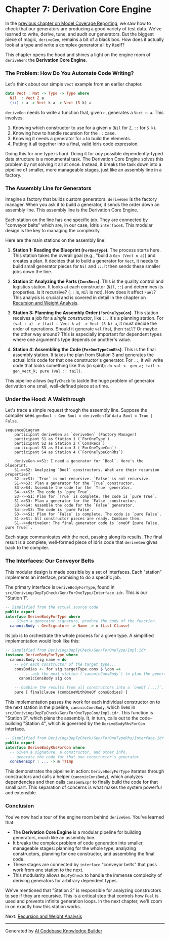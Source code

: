 # Chapter 7: Derivation Core Engine

In the [previous chapter on Model Coverage Reporting](06_model_coverage_reporting.md), we saw how to check that our generators are producing a good variety of test data. We've learned to write, derive, tune, and audit our generators. But the biggest piece of magic, `deriveGen`, remains a bit of a black box. How does it actually look at a type and write a complex generator all by itself?

This chapter opens the hood and shines a light on the engine room of `deriveGen`: the **Derivation Core Engine**.

### The Problem: How Do You Automate Code Writing?

Let's think about our simple `Vect` example from an earlier chapter.

```idris
data Vect : Nat -> Type -> Type where
  Nil  : Vect Z a
  (::) : a -> Vect k a -> Vect (S k) a
```

`deriveGen` needs to write a function that, given `n`, generates a `Vect n a`. This involves:
1.  Knowing which constructor to use for a given `n` (`Nil` for `Z`, `::` for `S k`).
2.  Knowing how to handle recursion for the `::` case.
3.  Knowing it needs a generator for `a` to build the elements.
4.  Putting it all together into a final, valid Idris code expression.

Doing this for one type is hard. Doing it for *any* possible dependently-typed data structure is a monumental task. The Derivation Core Engine solves this problem by not solving it all at once. Instead, it breaks the task down into a pipeline of smaller, more manageable stages, just like an assembly line in a factory.

### The Assembly Line for Generators

Imagine a factory that builds custom generators. `deriveGen` is the factory manager. When you ask it to build a generator, it sends the order down an assembly line. This assembly line is the Derivation Core Engine.

Each station on the line has one specific job. They are connected by "conveyor belts" which are, in our case, Idris `interface`s. This modular design is the key to managing the complexity.

Here are the main stations on the assembly line:

1.  **Station 1: Reading the Blueprint (`ForOneType`)**.
    The process starts here. This station takes the overall goal (e.g., "build a `Gen (Vect n a)`) and creates a plan. It decides that to build a generator for `Vect`, it needs to build small generator pieces for `Nil` and `::`. It then sends these smaller jobs down the line.

2.  **Station 2: Analyzing the Parts (`ConsRecs`)**.
    This is the quality control and logistics station. It looks at each constructor (`Nil`, `::`) and determines its properties. Is it recursive? (`::` is, `Nil` is not). How does it affect `Fuel`? This analysis is crucial and is covered in detail in the chapter on [Recursion and Weight Analysis](08_recursion_and_weight_analysis.md).

3.  **Station 3: Planning the Assembly Order (`ForOneTypeCon`)**.
    This station receives a job for a *single constructor*, like `::`. It's a planning station. For `(val : a) -> (tail : Vect k a) -> Vect (S k) a`, it must decide the order of operations. Should it generate `val` first, then `tail`? Or maybe the other way around? This is especially important for dependent types where one argument's type depends on another's value.

4.  **Station 4: Assembling the Code (`ForOneTypeConRhs`)**.
    This is the final assembly station. It takes the plan from Station 3 and generates the actual Idris code for that one constructor's generator. For `::`, it will write code that looks something like this (in spirit): `do val <- gen_a; tail <- gen_vect_k; pure (val :: tail)`.

This pipeline allows `DepTyCheck` to tackle the huge problem of generator derivation one small, well-defined piece at a time.

### Under the Hood: A Walkthrough

Let's trace a simple request through the assembly line. Suppose the compiler sees `genBool : Gen Bool = deriveGen` for `data Bool = True | False`.

```mermaid
sequenceDiagram
    participant deriveGen as `deriveGen` (Factory Manager)
    participant S1 as Station 1 (`ForOneType`)
    participant S2 as Station 2 (`ConsRecs`)
    participant S3 as Station 3 (`ForOneTypeCon`)
    participant S4 as Station 4 (`ForOneTypeConRhs`)

    deriveGen->>S1: I need a generator for `Bool`. Here's the blueprint.
    S1->>S2: Analyzing `Bool` constructors. What are their recursion properties?
    S2-->>S1: `True` is not recursive. `False` is not recursive.
    S1->>S3: Plan a generator for the `True` constructor.
    S3->>S4: Assemble the code for the `True` generator.
    S4-->>S3: The code is `pure True`.
    S3-->>S1: Plan for `True` is complete. The code is `pure True`.
    S1->>S3: Plan a generator for the `False` constructor.
    S3->>S4: Assemble the code for the `False` generator.
    S4-->>S3: The code is `pure False`.
    S3-->>S1: Plan for `False` is complete. The code is `pure False`.
    S1->>S1: All constructor pieces are ready. Combine them.
    S1-->>deriveGen: The final generator code is `oneOf [pure False, pure True]`.
```

Each stage communicates with the next, passing along its results. The final result is a complete, well-formed piece of Idris code that `deriveGen` gives back to the compiler.

### The Interfaces: Our Conveyor Belts

This modular design is made possible by a set of interfaces. Each "station" implements an interface, promising to do a specific job.

The primary interface is `DeriveBodyForType`, found in `src/Deriving/DepTyCheck/Gen/ForOneType/Interface.idr`. This is our "Station 1".

```idris
-- Simplified from the actual source code
public export
interface DeriveBodyForType where
  -- Given a generator signature, produce the body of the function.
  canonicBody : GenSignature -> Name -> m (List Clause)
```
Its job is to orchestrate the whole process for a given type. A simplified implementation would look like this:

```idris
-- Simplified from Deriving/DepTyCheck/Gen/ForOneType/Impl.idr
instance DeriveBodyForType where
  canonicBody sig name = do
    -- For each constructor of the target type...
    consBodies <- for sig.targetType.cons $ \con =>
      -- ...ask the next station (`canonicConsBody`) to plan the generator for it.
      canonicConsBody sig con

    -- Combine the results from all constructors into a `oneOf [...]`.
    pure [ finalClause (combineWithOneOf consBodies) ]
```

This implementation passes the work for each individual constructor on to the next station in the pipeline, `canonicConsBody`, which lives in `src/Deriving/DepTyCheck/Gen/ForOneTypeCon/Impl.idr`. This function is "Station 3", which plans the assembly. It, in turn, calls out to the code-building "Station 4", which is governed by the `DeriveBodyRhsForCon` interface.

```idris
-- Simplified from Deriving/DepTyCheck/Gen/ForOneTypeRhs/Interface.idr
public export
interface DeriveBodyRhsForCon where
  -- Given a signature, a constructor, and other info,
  -- generate the code for that one constructor's generator.
  consGenExpr : ... -> m TTImp
```

This demonstrates the pipeline in action: `DeriveBodyForType` iterates through constructors and calls a helper (`canonicConsBody`), which analyzes dependencies and then calls `consGenExpr` to finally build the code for that small part. This separation of concerns is what makes the system powerful and extensible.

### Conclusion

You've now had a tour of the engine room behind `deriveGen`. You've learned that:

-   The **Derivation Core Engine** is a modular pipeline for building generators, much like an assembly line.
-   It breaks the complex problem of code generation into smaller, manageable stages: planning for the whole type, analyzing constructors, planning for one constructor, and assembling the final code.
-   These stages are connected by `interface` "conveyor belts" that pass work from one station to the next.
-   This modularity allows `DepTyCheck` to handle the immense complexity of deriving generators for arbitrary dependent types.

We've mentioned that "Station 2" is responsible for analyzing constructors to see if they are recursive. This is a critical step that controls how `Fuel` is used and prevents infinite generation loops. In the next chapter, we'll zoom in on exactly how this station works.

Next: [Recursion and Weight Analysis](08_recursion_and_weight_analysis.md)

---

Generated by [AI Codebase Knowledge Builder](https://github.com/The-Pocket/Tutorial-Codebase-Knowledge)